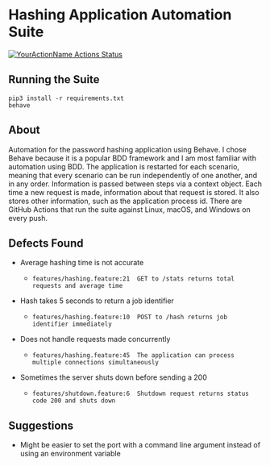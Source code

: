 # Hashing Application Automation Suite

[![YourActionName Actions Status](https://github.com/leightjohnson93/hash-app-automation/actions/workflows/automation.yml/badge.svg)](https://github.com/leightjohnson93/hash-app-automation/actions)

## Running the Suite

    pip3 install -r requirements.txt
    behave

## About

Automation for the password hashing application using Behave. I chose Behave because it is a popular BDD framework and I am most familiar with automation using BDD. The application is restarted for each scenario, meaning that every scenario can be run independently of one another, and in any order. Information is passed between steps via a context object. Each time a new request is made, information about that request is stored. It also stores other information, such as the application process id.  There are GitHub Actions that run the suite against Linux, macOS, and Windows on every push.

## Defects Found

- Average hashing time is not accurate
  -     features/hashing.feature:21  GET to /stats returns total requests and average time
- Hash takes 5 seconds to return a job identifier
  -     features/hashing.feature:10  POST to /hash returns job identifier immediately
- Does not handle requests made concurrently
  -     features/hashing.feature:45  The application can process multiple connections simultaneously
- Sometimes the server shuts down before sending a 200
  -     features/shutdown.feature:6  Shutdown request returns status code 200 and shuts down

## Suggestions

- Might be easier to set the port with a command line argument instead of using an environment variable
